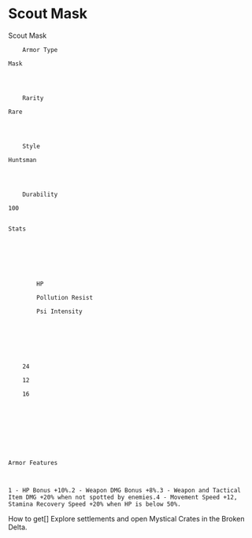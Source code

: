 # Scout Mask

Scout Mask


	
		
		
	
	



	
		Armor Type
	
	Mask



	
		Rarity
	
	Rare



	
		Style
	
	Huntsman



	
		Durability
	
	100


	Stats

	
	
	
	
		
		
			HP
		
			Pollution Resist
		
			Psi Intensity
		
		
	
	
	
	
	
		24
	
		12
	
		16
	
	
	






	Armor Features


	
	1 - HP Bonus +10%.2 - Weapon DMG Bonus +8%.3 - Weapon and Tactical Item DMG +20% when not spotted by enemies.4 - Movement Speed +12, Stamina Recovery Speed +20% when HP is below 50%.







How to get[]
Explore settlements and open Mystical Crates in the Broken Delta.
